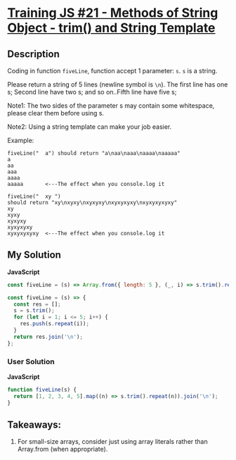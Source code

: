 # [Training JS #21 - Methods of String Object - trim() and String Template]()

## Description

Coding in function `fiveLine`, function accept 1 parameter: `s`. `s` is a string.

Please return a string of 5 lines (newline symbol is `\n`). The first line has one s; Second line have two s; and so on..Fifth line have five s;

Note1: The two sides of the parameter s may contain some whitespace, please clear them before using s.

Note2: Using a string template can make your job easier.

Example:

```
fiveLine("  a") should return "a\naa\naaa\naaaa\naaaaa"
a
aa
aaa
aaaa
aaaaa       <---The effect when you console.log it

fiveLine("  xy ")
should return "xy\nxyxy\nxyxyxy\nxyxyxyxy\nxyxyxyxyxy"
xy
xyxy
xyxyxy
xyxyxyxy
xyxyxyxyxy  <---The effect when you console.log it
```

## My Solution

**JavaScript**

```js
const fiveLine = (s) => Array.from({ length: 5 }, (_, i) => s.trim().repeat(i + 1)).join('\n');
```

```js
const fiveLine = (s) => {
  const res = [];
  s = s.trim();
  for (let i = 1; i <= 5; i++) {
    res.push(s.repeat(i));
  }
  return res.join('\n');
};
```

### User Solution

**JavaScript**

```js
function fiveLine(s) {
  return [1, 2, 3, 4, 5].map((n) => s.trim().repeat(n)).join('\n');
}
```

## Takeaways:

1. For small-size arrays, consider just using array literals rather than Array.from (when appropriate).
